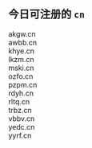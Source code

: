 
## 今日可注册的 `cn`
>
akgw.cn   
awbb.cn   
khye.cn   
lkzm.cn   
mski.cn   
ozfo.cn   
pzpm.cn   
rdyh.cn   
rltq.cn   
trbz.cn   
vbbv.cn   
yedc.cn   
yyrf.cn   

